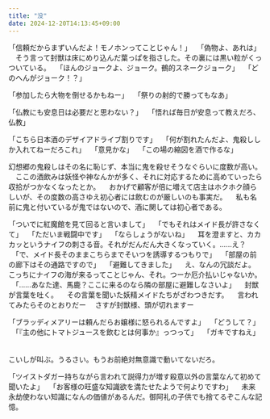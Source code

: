 ```yaml
---
title: "没"
date: 2024-12-20T14:13:45+09:00
---
```

「信頼だからまずいんだよ！モノホンってことじゃん！」
　「偽物よ、あれは」
　そう言って封獣は床にめり込んだ葉っぱを指さした。その裏には黒い粒がくっついている。
　「ほんのジョークよ、ジョーク。鵺的スネークジョーク」
　「どのへんがジョーク！？」


「参加したら大物を倒せるかもねー」
　「祭りの射的で勝ってもなあ」
　

「仏教にも安息日は必要だと思わない？」
　「悟れば毎日が安息って教えだろ、仏教」
　

「こちら日本酒のデザイアドライブ割りです」
　「何が割れたんだよ、鬼殺ししか入れてねーだろこれ」
　「意見かな」
　「この場の縮図を酒で作るな」


幻想郷の鬼殺しはその名に恥じず、本当に鬼を殺せそうなぐらいに度数が高い。
　ここの酒飲みは妖怪や神なんかが多く、それに対応するために高めていったら収拾がつかなくなったとか。
　おかげで顧客が倍に増えて店主はホクホク顔らしいが、その度数の高さゆえ初心者には飲むのが厳しいのも事実だ。
　私も名前に鬼と付いているが鬼ではないので、酒に関しては初心者である。


「ついでに紅魔館を見て回ると言いまして」
　「でもそれはメイド長が許さなくて」
　「ただいま戦闘中です」
　「ならしょうがないね」
　耳を澄ますと、カカカッというナイフの刺さる音。それがだんだん大きくなっていく。……え？
　「で、メイド長そのままこちらまでそいつを誘導するつもりで」
　「部屋の前の廊下はその通路ですので」
　「避難してきました」
　え、なんの冗談だよ。こっちにナイフの海が来るってことじゃん、それ。つーか厄介払いじゃないか。
　「……あなた達、馬鹿？ここに来るのなら隣の部屋に避難しなさいよ」
　封獣が言葉を吐く。
　その言葉を聞いた妖精メイドたちがざわつきだす。
　言われてみたらそのとおりだー
　さすが封獣様、頭が切れますー


「ブラッディメアリーは頼んだらお嬢様に怒られるんですよ」
　「どうして？」
　「『主の他にトマトジュースを飲むとは何事か』っつって」
　「ガキですねえ」
　

こいしが叫ぶ。うるさい。もうお前絶対無意識で動いてないだろ。


「ツイストダガー持ちながら言われて説得力が増す殺意以外の言葉なんて初めて聞いたよ」
　「お客様の旺盛な知識欲を満たせたようで何よりですわ」
　未来永劫使わない知識になんの価値があるんだ。御阿礼の子供でも捨てるぞこんな記憶。

